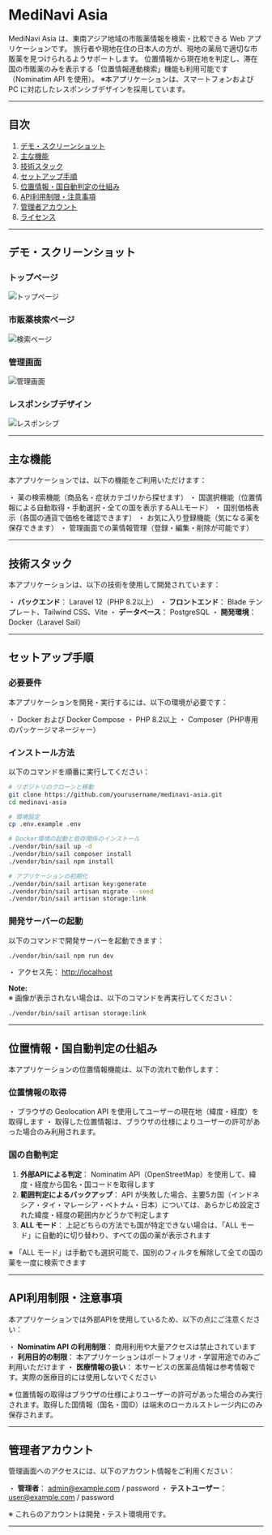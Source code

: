 # MediNavi Asia

MediNavi Asia は、東南アジア地域の市販薬情報を検索・比較できる Web アプリケーションです。
旅行者や現地在住の日本人の方が、現地の薬局で適切な市販薬を見つけられるようサポートします。
位置情報から現在地を判定し、滞在国の市販薬のみを表示する「位置情報連動検索」機能も利用可能です（Nominatim API を使用）。
※本アプリケーションは、スマートフォンおよび PC に対応したレスポンシブデザインを採用しています。

---

## 目次

1. [デモ・スクリーンショット](#デモ・スクリーンショット)
2. [主な機能](#主な機能)
3. [技術スタック](#技術スタック)
4. [セットアップ手順](#セットアップ手順)
5. [位置情報・国自動判定の仕組み](#位置情報・国自動判定の仕組み)
6. [API利用制限・注意事項](#api利用制限・注意事項)
7. [管理者アカウント](#管理者アカウント)
8. [ライセンス](#ライセンス)

---

## デモ・スクリーンショット

### トップページ
![トップページ](docs/images/welcome.png)

### 市販薬検索ページ
![検索ページ](docs/images/home.png)

### 管理画面
![管理画面](public/images/welcome_image.png)

### レスポンシブデザイン
![レスポンシブ](docs/images/respo.png)

---

## 主な機能

本アプリケーションでは、以下の機能をご利用いただけます：

・ 薬の検索機能（商品名・症状カテゴリから探せます）
・ 国選択機能（位置情報による自動取得・手動選択・全ての国を表示するALLモード）
・ 国別価格表示（各国の通貨で価格を確認できます）
・ お気に入り登録機能（気になる薬を保存できます）
・ 管理画面での薬情報管理（登録・編集・削除が可能です）

---

## 技術スタック

本アプリケーションは、以下の技術を使用して開発されています：

・ **バックエンド**： Laravel 12（PHP 8.2以上）
・ **フロントエンド**： Blade テンプレート、Tailwind CSS、Vite
・ **データベース**： PostgreSQL
・ **開発環境**： Docker（Laravel Sail）

---

## セットアップ手順

### 必要要件

本アプリケーションを開発・実行するには、以下の環境が必要です：

・ Docker および Docker Compose
・ PHP 8.2以上
・ Composer（PHP専用のパッケージマネージャー）

### インストール方法

以下のコマンドを順番に実行してください：

```bash
# リポジトリのクローンと移動
git clone https://github.com/yourusername/medinavi-asia.git
cd medinavi-asia

# 環境設定
cp .env.example .env

# Docker環境の起動と依存関係のインストール
./vendor/bin/sail up -d
./vendor/bin/sail composer install
./vendor/bin/sail npm install

# アプリケーションの初期化
./vendor/bin/sail artisan key:generate
./vendor/bin/sail artisan migrate --seed
./vendor/bin/sail artisan storage:link
```

### 開発サーバーの起動

以下のコマンドで開発サーバーを起動できます：

```bash
./vendor/bin/sail npm run dev
```

・ アクセス先： [http://localhost](http://localhost)

**Note:**  
※ 画像が表示されない場合は、以下のコマンドを再実行してください：
```bash
./vendor/bin/sail artisan storage:link
```

---

## 位置情報・国自動判定の仕組み

本アプリケーションの位置情報機能は、以下の流れで動作します：

### 位置情報の取得
・ ブラウザの Geolocation API を使用してユーザーの現在地（緯度・経度）を取得します
・ 取得した位置情報は、ブラウザの仕様によりユーザーの許可があった場合のみ利用されます。

### 国の自動判定
1. **外部APIによる判定**： Nominatim API（OpenStreetMap）を使用して、緯度・経度から国名・国コードを取得します
2. **範囲判定によるバックアップ**： API が失敗した場合、主要5カ国（インドネシア・タイ・マレーシア・ベトナム・日本）については、あらかじめ設定された緯度・経度の範囲内かどうかで判定します
3. **ALL モード**： 上記どちらの方法でも国が特定できない場合は、「ALL モード」に自動的に切り替わり、すべての国の薬が表示されます

※ 「ALL モード」は手動でも選択可能で、国別のフィルタを解除して全ての国の薬を一度に検索できます

---

## API利用制限・注意事項

本アプリケーションでは外部APIを使用しているため、以下の点にご注意ください：

・ **Nominatim API の利用制限**： 商用利用や大量アクセスは禁止されています
・ **利用目的の制限**： 本アプリケーションはポートフォリオ・学習用途でのみご利用いただけます
・ **医療情報の扱い**： 本サービスの医薬品情報は参考情報です。実際の医療目的には使用しないでください

※ 位置情報の取得はブラウザの仕様によりユーザーの許可があった場合のみ実行されます。取得した国情報（国名・国ID）は端末のローカルストレージ内にのみ保存されます。

---

## 管理者アカウント

管理画面へのアクセスには、以下のアカウント情報をご利用ください：

・ **管理者**： admin@example.com / password
・ **テストユーザー**： user@example.com / password

※ これらのアカウントは開発・テスト環境用です。

---
